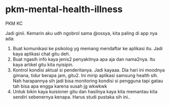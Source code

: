 # pkm-mental-health-illness
PKM KC

Jadi ginii. Kemarin aku udh ngobrol sama @ossya, kita paling di app nya ada:
1. Buat komunikasi ke psikolog yg memang mendaftar ke aplikasi itu. Jadi kaya aplikasi chat gitu deh.
2. Buat ngasih info kaya jenis2 penyakitnya apa aja dan nama2nya. Itu kaya artikel gitu kita nyisipin.
3. Kontrol kondisi aktual si penderitanya. Jadi kayaaa. Dia hari ini moodnya gimana, tidur berapa jam, gitu2. Ini mirip aplikasi samsung health sih. Nah harapannya sih jadi bisa monitoring kondisi si pengguna tapi gatau tah bisa apa engga karena susah jg wkwkwk
4. Untuk bikin kaya kuisioner gitu dan hasilnya kaya kita memantau kita sendiri sebenernya kenapa. Harus studi pustaka sih ini..
